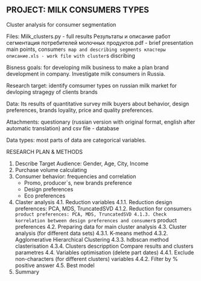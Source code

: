 ## PROJECT: MILK CONSUMERS TYPES
Cluster analysis for consumer segmentation

Files:
Milk_clusters.py - full results
Результаты и описание работ сегментация потребителей молочных продуктов.pdf - brief presentation main points, consumer`s map and describing segments
кластеры описание.xls - work file with cluster`s discribing 


Bisness goals:
for developing milk business to make a plan brand development in company. Investigate milk consumers in Russia.

Research target:
identify comsumer types on russian milk market for devloping stragegy of clients brands

Data: Its results of quantitative survey milk buyers about behavior, design preferences, brands loyality, price and quality preferences.

Attachments: questionary (russian version with original format, english after automatic translation) and csv file - database

Data types: most parts of data are categorical variables.

RESEARCH PLAN & METHODS
1. Describe Target Audience: Gender, Age, City, Income
2. Purchase volume calculating
3. Consumer behavior: frequencies and correlation
      - Promo, producer`s, new brands preference
      - Design preferences
      - Eco preferences
4. Claster analysis
      4.1. Reduction variables
            4.1.1. Reduction design preferences: PCA, MDS, TruncatedSVD
            4.1.2. Reduction for consumer`s product preferences: PCA, MDS, TruncatedSVD
            4.1.3. Check korrelation between design preferences and consumer`s product preferences
      4.2. Preparing data for main cluster analysis
      4.3. Cluster analysis (for different data sets)
            4.3.1. K-means method
            4.3.2. Agglomerative Hierarchical Clustering
            4.3.3. hdbscan method clasterisation
            4.3.4. Clusters descripption Compare results and clusters parametres
      4.4. Variables optimisation (delete part dates)
            4.4.1. Exclude non-characters (for different clusters) variables
            4.4.2. Filter by % positive answer
      4.5. Best model
5. Summary

